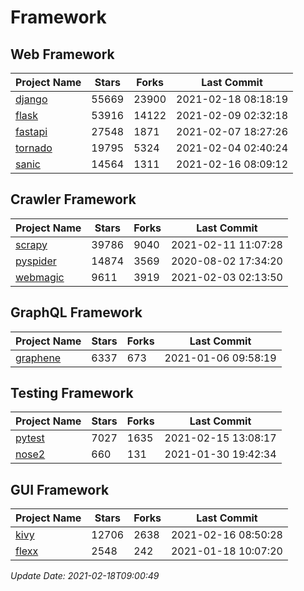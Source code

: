 # Framework

## Web Framework
| Project Name | Stars | Forks | Last Commit |
| ------------ | ----- | ----- | ----------- |
| [django](https://github.com/django/django) | 55669 | 23900 | 2021-02-18 08:18:19 |
| [flask](https://github.com/pallets/flask) | 53916 | 14122 | 2021-02-09 02:32:18 |
| [fastapi](https://github.com/tiangolo/fastapi) | 27548 | 1871 | 2021-02-07 18:27:26 |
| [tornado](https://github.com/tornadoweb/tornado) | 19795 | 5324 | 2021-02-04 02:40:24 |
| [sanic](https://github.com/sanic-org/sanic) | 14564 | 1311 | 2021-02-16 08:09:12 |

## Crawler Framework
| Project Name | Stars | Forks | Last Commit |
| ------------ | ----- | ----- | ----------- |
| [scrapy](https://github.com/scrapy/scrapy) | 39786 | 9040 | 2021-02-11 11:07:28 |
| [pyspider](https://github.com/binux/pyspider) | 14874 | 3569 | 2020-08-02 17:34:20 |
| [webmagic](https://github.com/code4craft/webmagic) | 9611 | 3919 | 2021-02-03 02:13:50 |

## GraphQL Framework
| Project Name | Stars | Forks | Last Commit |
| ------------ | ----- | ----- | ----------- |
| [graphene](https://github.com/graphql-python/graphene) | 6337 | 673 | 2021-01-06 09:58:19 |

## Testing Framework
| Project Name | Stars | Forks | Last Commit |
| ------------ | ----- | ----- | ----------- |
| [pytest](https://github.com/pytest-dev/pytest) | 7027 | 1635 | 2021-02-15 13:08:17 |
| [nose2](https://github.com/nose-devs/nose2) | 660 | 131 | 2021-01-30 19:42:34 |

## GUI Framework
| Project Name | Stars | Forks | Last Commit |
| ------------ | ----- | ----- | ----------- |
| [kivy](https://github.com/kivy/kivy) | 12706 | 2638 | 2021-02-16 08:50:28 |
| [flexx](https://github.com/flexxui/flexx) | 2548 | 242 | 2021-01-18 10:07:20 |

*Update Date: 2021-02-18T09:00:49*